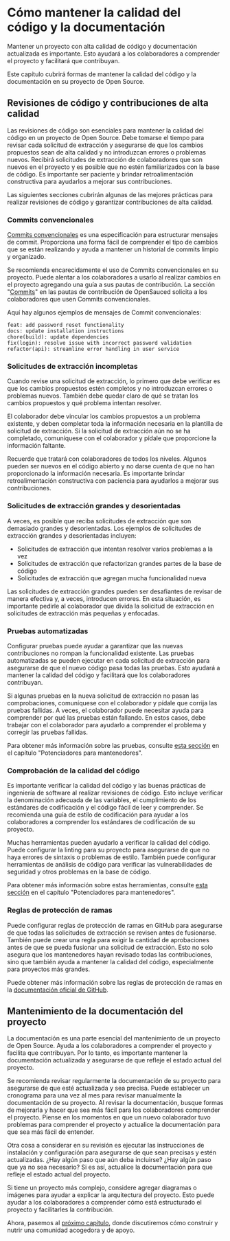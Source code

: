 # Cómo mantener la calidad del código y la documentación

Mantener un proyecto con alta calidad de código y documentación actualizada es importante. Esto ayudará a los colaboradores a comprender el proyecto y facilitará que contribuyan.

Este capítulo cubrirá formas de mantener la calidad del código y la documentación en su proyecto de Open Source.

## Revisiones de código y contribuciones de alta calidad

Las revisiones de código son esenciales para mantener la calidad del código en un proyecto de Open Source. Debe tomarse el tiempo para revisar cada solicitud de extracción y asegurarse de que los cambios propuestos sean de alta calidad y no introduzcan errores o problemas nuevos. Recibirá solicitudes de extracción de colaboradores que son nuevos en el proyecto y es posible que no estén familiarizados con la base de código. Es importante ser paciente y brindar retroalimentación constructiva para ayudarlos a mejorar sus contribuciones.

Las siguientes secciones cubrirán algunas de las mejores prácticas para realizar revisiones de código y garantizar contribuciones de alta calidad.

### Commits convencionales

[Commits convencionales](https://www.conventionalcommits.org/en/v1.0.0/) es una especificación para estructurar mensajes de commit. Proporciona una forma fácil de comprender el tipo de cambios que se están realizando y ayuda a mantener un historial de commits limpio y organizado.

Se recomienda encarecidamente el uso de Commits convencionales en su proyecto. Puede alentar a los colaboradores a usarlo al realizar cambios en el proyecto agregando una guía a sus pautas de contribución. La sección "[Commits](https://docs.opensauced.pizza/contributing/introduction-to-contributing/#commits)" en las pautas de contribución de OpenSauced solicita a los colaboradores que usen Commits convencionales.

Aquí hay algunos ejemplos de mensajes de Commit convencionales:

```
feat: add password reset functionality
docs: update installation instructions
chore(build): update dependencies
fix(login): resolve issue with incorrect password validation
refactor(api): streamline error handling in user service
```

### Solicitudes de extracción incompletas

Cuando revise una solicitud de extracción, lo primero que debe verificar es que los cambios propuestos estén completos y no introduzcan errores o problemas nuevos. También debe quedar claro de qué se tratan los cambios propuestos y qué problema intentan resolver.

El colaborador debe vincular los cambios propuestos a un problema existente, y deben completar toda la información necesaria en la plantilla de solicitud de extracción. Si la solicitud de extracción aún no se ha completado, comuníquese con el colaborador y pídale que proporcione la información faltante.

Recuerde que tratará con colaboradores de todos los niveles. Algunos pueden ser nuevos en el código abierto y no darse cuenta de que no han proporcionado la información necesaria. Es importante brindar retroalimentación constructiva con paciencia para ayudarlos a mejorar sus contribuciones.

### Solicitudes de extracción grandes y desorientadas

A veces, es posible que reciba solicitudes de extracción que son demasiado grandes y desorientadas. Los ejemplos de solicitudes de extracción grandes y desorientadas incluyen:

- Solicitudes de extracción que intentan resolver varios problemas a la vez
- Solicitudes de extracción que refactorizan grandes partes de la base de código
- Solicitudes de extracción que agregan mucha funcionalidad nueva

Las solicitudes de extracción grandes pueden ser desafiantes de revisar de manera efectiva y, a veces, introducen errores. En esta situación, es importante pedirle al colaborador que divida la solicitud de extracción en solicitudes de extracción más pequeñas y enfocadas.

### Pruebas automatizadas

Configurar pruebas puede ayudar a garantizar que las nuevas contribuciones no rompan la funcionalidad existente. Las pruebas automatizadas se pueden ejecutar en cada solicitud de extracción para asegurarse de que el nuevo código pasa todas las pruebas. Esto ayudará a mantener la calidad del código y facilitará que los colaboradores contribuyan.

Si algunas pruebas en la nueva solicitud de extracción no pasan las comprobaciones, comuníquese con el colaborador y pídale que corrija las pruebas fallidas. A veces, el colaborador puede necesitar ayuda para comprender por qué las pruebas están fallando. En estos casos, debe trabajar con el colaborador para ayudarlo a comprender el problema y corregir las pruebas fallidas.

Para obtener más información sobre las pruebas, consulte [esta sección](potenciadores-para-mantenedores#pruebas) en el capítulo "Potenciadores para mantenedores".

### Comprobación de la calidad del código

Es importante verificar la calidad del código y las buenas prácticas de ingeniería de software al realizar revisiones de código. Esto incluye verificar la denominación adecuada de las variables, el cumplimiento de los estándares de codificación y el código fácil de leer y comprender. Se recomienda una guía de estilo de codificación para ayudar a los colaboradores a comprender los estándares de codificación de su proyecto.

Muchas herramientas pueden ayudarlo a verificar la calidad del código. Puede configurar la linting para su proyecto para asegurarse de que no haya errores de sintaxis o problemas de estilo. También puede configurar herramientas de análisis de código para verificar las vulnerabilidades de seguridad y otros problemas en la base de código.

Para obtener más información sobre estas herramientas, consulte [esta sección](potenciadores-para-mantenedores#herramientas-de-análisis-de-código) en el capítulo "Potenciadores para mantenedores".

### Reglas de protección de ramas

Puede configurar reglas de protección de ramas en GitHub para asegurarse de que todas las solicitudes de extracción se revisen antes de fusionarse. También puede crear una regla para exigir la cantidad de aprobaciones antes de que se pueda fusionar una solicitud de extracción. Esto no solo asegura que los mantenedores hayan revisado todas las contribuciones, sino que también ayuda a mantener la calidad del código, especialmente para proyectos más grandes.

Puede obtener más información sobre las reglas de protección de ramas en la [documentación oficial de GitHub](https://docs.github.com/en/repositories/configuring-branches-and-merges-in-your-repository/managing-protected-branches/managing-a-branch-protection-rule#about-branch-protection-rules).

## Mantenimiento de la documentación del proyecto

La documentación es una parte esencial del mantenimiento de un proyecto de Open Source. Ayuda a los colaboradores a comprender el proyecto y facilita que contribuyan. Por lo tanto, es importante mantener la documentación actualizada y asegurarse de que refleje el estado actual del proyecto.

Se recomienda revisar regularmente la documentación de su proyecto para asegurarse de que esté actualizada y sea precisa. Puede establecer un cronograma para una vez al mes para revisar manualmente la documentación de su proyecto. Al revisar la documentación, busque formas de mejorarla y hacer que sea más fácil para los colaboradores comprender el proyecto. Piense en los momentos en que un nuevo colaborador tuvo problemas para comprender el proyecto y actualice la documentación para que sea más fácil de entender.

Otra cosa a considerar en su revisión es ejecutar las instrucciones de instalación y configuración para asegurarse de que sean precisas y estén actualizadas. ¿Hay algún paso que aún deba incluirse? ¿Hay algún paso que ya no sea necesario? Si es así, actualice la documentación para que refleje el estado actual del proyecto.

Si tiene un proyecto más complejo, considere agregar diagramas o imágenes para ayudar a explicar la arquitectura del proyecto. Esto puede ayudar a los colaboradores a comprender cómo está estructurado el proyecto y facilitarles la contribución.

Ahora, pasemos al [próximo capítulo](construyendo-comunidad.md), donde discutiremos cómo construir y nutrir una comunidad acogedora y de apoyo.